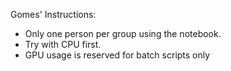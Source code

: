 Gomes' Instructions:

- Only one person per group using the notebook.
- Try with CPU first.
- GPU usage is reserved for batch scripts only